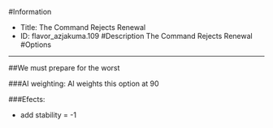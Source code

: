 #Information
 - Title: The Command Rejects Renewal
 - ID: flavor_azjakuma.109
#Description
The Command Rejects Renewal
#Options

___
##We must prepare for the worst

###AI weighting:
AI weights this option at 90


###Efects:<ul><li>add stability = -1</li></ul>
